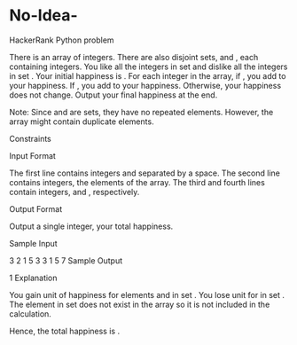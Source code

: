 # No-Idea-
HackerRank Python problem

There is an array of  integers. There are also  disjoint sets,  and , each containing  integers. You like all the integers in set  and dislike all the integers in set . Your initial happiness is . For each  integer in the array, if , you add  to your happiness. If , you add  to your happiness. Otherwise, your happiness does not change. Output your final happiness at the end.

Note: Since  and  are sets, they have no repeated elements. However, the array might contain duplicate elements.

Constraints



Input Format

The first line contains integers  and  separated by a space.
The second line contains  integers, the elements of the array.
The third and fourth lines contain  integers,  and , respectively.

Output Format

Output a single integer, your total happiness.

Sample Input

3 2
1 5 3
3 1
5 7
Sample Output

1
Explanation

You gain  unit of happiness for elements  and  in set . You lose  unit for  in set . The element  in set  does not exist in the array so it is not included in the calculation.

Hence, the total happiness is .
